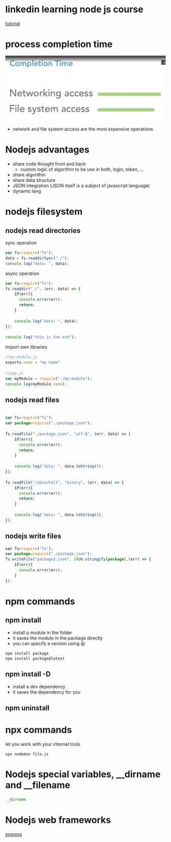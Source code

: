 # linkedin learning node js course
[tutorial](https://www.linkedin.com/learning/learning-node-js-2017/)

# process completion time
![](img/process_completion_time.png)  
- network and file system access are the most expensive operations

# Nodejs advantages
- share code thought front and back
  - custom logic of algorithm to be use in both, login, token, ...
- share algorithm
- share data structure
- JSON integration (JSON itself is a subject of javascript language)
- dynamic lang

# nodejs filesystem
## nodejs read directories

sync operation
```javascript
var fs=require("fs"); 
data = fs.readdirSync("./");
console.log("data: ", data);
```

async operation
```javascript
var fs=require("fs"); 
fs.readdir("./", (err, data) => {
    if(err){
      console.error(err);
      return;
    }

    console.log("data: ", data);
});

console.log("this is the end");
```

import own libraries
```javascript
//my-module.js
exports.name = "my name"

//app.js
var myModule = require("./my-module");
console.log(myModule.name);
```

## nodejs read files
```javascript

var fs=require("fs");
var package=require("./package.json");

fs.readFile("./package.json", "utf-8", (err, data) => {
    if(err){
      console.error(err);
      return;
    }

    console.log("data: ", data.toString());
});

fs.readFile("/sbin/halt", "binary", (err, data) => {
    if(err){
      console.error(err);
      return;
    }

    console.log("data: ", data.toString());
});
```

## nodejs write files
```javascript
var fs=require("fs");
var package=require("./package.json");
fs.writeFile("package2.json", JSON.stringify(package),(err) => {
    if(err){
      console.error(err);
    }
});
```

# npm commands
## npm install
- install a module in the folder
- it saves the module in the package directly
- you can specify a version using @

```shell
npm install package
npm install package@latest
```
## npm install -D
- install a dev dependency
- it saves the dependency for you

## npm uninstall

# npx commands
let you work with your internal tools

```shell
npx nodemon file.js
```

# Nodejs special variables, __dirname and __filename
```javascript
__dirname
```

# Nodejs web frameworks
[express](express)  

